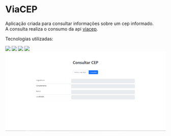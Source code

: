 # ViaCEP

Aplicação criada para consultar informações sobre um cep informado.<br>
A consulta realiza o consumo da api [viacep](https://viacep.com.br/).

Tecnologias utilizadas:

<div display="inline">
 <img src="https://img.shields.io/badge/HTML-239120?style=for-the-badge&logo=html5&logoColor=white">
 <img src="https://img.shields.io/badge/CSS-239120?&style=for-the-badge&logo=css3&logoColor=white">
 <img src="https://img.shields.io/badge/JavaScript-F7DF1E?style=for-the-badge&logo=javascript&logoColor=black">
 <img src="https://img.shields.io/badge/Bootstrap-563D7C?style=for-the-badge&logo=bootstrap&logoColor=white">
</div>

<img src= "https://github.com/fabio-adaniya/viacep/blob/main/img/tela.PNG">
 
